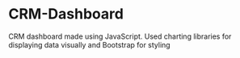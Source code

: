 # CRM-Dashboard
CRM dashboard made using JavaScript. Used charting libraries for displaying data visually and Bootstrap for styling
